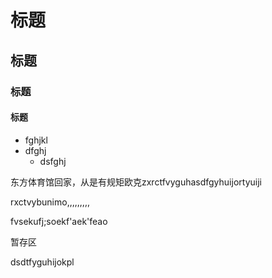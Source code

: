 # 标题

## 标题

### 标题

#### 标题

- fghjkl
- dfghj
  - dsfghj

东方体育馆回家，从是有规矩欧克zxrctfvyguhasdfgyhuijortyuiji

rxctvybunimo,,,,,,,,,







fvsekufj;soekf'aek'feao

暂存区











dsdtfyguhijokpl
